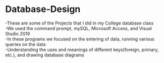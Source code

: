 # Database-Design
-These are some of the Projects that I did in my College database class
<br>-We used the command prompt, mySQL, Microsoft Access, and Visual Studio 2019
<br>-In these programs we focused on the entering of data, running various queries on the data
<br>-Understanding the uses and meanings of different keys(foreign, primary, etc.), and drawing database diagrams
